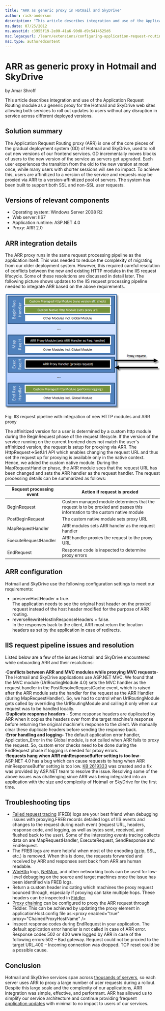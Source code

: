 ```yaml
---
title: "ARR as generic proxy in Hotmail and SkyDrive"
author: rick-anderson
description: "This article describes integration and use of the Application Request Routing module as a generic proxy for the Hotmail and SkyDrive web sites allowing both..."
ms.date: 07/25/2012
ms.assetid: c3955f19-2e00-41a6-90d8-d9c5414525d6
msc.legacyurl: /learn/extensions/configuring-application-request-routing-arr/arr-as-generic-proxy-in-hotmail-and-skydrive
msc.type: authoredcontent
---
```

# ARR as generic proxy in Hotmail and SkyDrive

by Amar Shroff

This article describes integration and use of the Application Request Routing module as a generic proxy for the Hotmail and SkyDrive web sites allowing both services to roll out updates to users without any disruption in service across different deployed versions.

## Solution summary

The Application Request Routing proxy (ARR) is one of the core pieces of the gradual deployment system (GD) of Hotmail and SkyDrive, used to roll out new versions of our frontend services. GD incrementally moves blocks of users to the new version of the service as servers get upgraded. Each user experiences the transition from the old to the new version at most once, while many users with shorter sessions will see no impact. To achieve this, users are affinitized to a version of the service and requests may be proxied via ARR to a version-affinitized pool of servers. The system has been built to support both SSL and non-SSL user requests. 

## Versions of relevant components

- Operating system: Windows Server 2008 R2
- Web server: IIS7
- Application runtime: ASP.NET 4.0
- Proxy: ARR 2.0

## ARR integration details

The ARR proxy runs in the same request processing pipeline as the application itself. This was needed to reduce the complexity of migrating from our older deployment system. However, this required careful resolution of conflicts between the new and existing HTTP modules in the IIS request lifecycle. Some of these resolutions are discussed in detail later. The following picture shows updates to the IIS request processing pipeline needed to integrate ARR based on the above requirements. 

[![](arr-as-generic-proxy-in-hotmail-and-skydrive/_static/image3.png)](arr-as-generic-proxy-in-hotmail-and-skydrive/_static/image2.png)

Fig: IIS request pipeline with integration of new HTTP modules and ARR proxy

The affinitized version for a user is determined by a custom http module during the BeginRequest phase of the request lifecycle. If the version of the service running on the current frontend does not match the user's affinitized version, the request is setup for proxying via ARR. The HttpRequest-&gt;SetUrl API which enables changing the request URL and thus set the request up for proxying is available only in the native context. Hence, we added the custom native module. During the MapRequestHandler phase, the ARR module sees that the request URL has been changed and sets the ARR handler as the request handler. The request processing details can be summarized as follows:

| **Request processing event** | **Action if request is proxied** |
| --- | --- |
| BeginRequest | Custom managed module determines that the request is to be proxied and passes this information to the custom native module |
| PostBeginRequest | The custom native module sets proxy URL |
| MapRequestHandler | ARR modules sets ARR handler as the request handler |
| ExecuteRequestHandler | ARR handler proxies the request to the proxy URL |
| EndRequest | Response code is inspected to determine proxy errors |

## ARR configuration

Hotmail and SkyDrive use the following configuration settings to meet our requirements: 

- preserveHostHeader = true.   
The application needs to see the original host header on the proxied request instead of the host header modified for the purpose of ARR routing.
- reverseRewriteHostInResponseHeaders = false.   
In the responses back to the client, ARR must return the location headers as set by the application in case of redirects.

## IIS request pipeline issues and resolution

Listed below are a few of the issues Hotmail and SkyDrive encountered while onboarding ARR and their resolutions:

 ·**Conflicts between ARR and MVC modules while proxying MVC requests**- The Hotmail and SkyDrive applications use ASP.NET MVC. We found that the MVC module (UrlRoutingModule 4.0) sets the MVC handler as the request handler in the PostResolveRequestCache event, which is raised after the ARR module sets the handler for the request as the ARR Handler (during MapRequestHandler). So, we had to control when UrlRoutingModule gets called by overriding the UrlRoutingModule and calling it only when our request was to be handled locally.  
·**Duplicate response headers** - Some response headers are duplicated by ARR when it copies the headers over from the target machine's response before returning the original machine's response to the client. We manually clear these duplicate headers before sending the response back.  
·**Error handling and logging-** The default application error handler, Application\_Error in the Global module, is not called when ARR fails to proxy the request. So, custom error checks need to be done during the EndRequest phase if logging is needed for proxy errors.  
·**Requests hang when ARR minResponseBuffer setting is too low**- ASP.NET 4.0 has a bug which can cause requests to hang when ARR minResponseBuffer setting is too low. [KB 2619333](https://support.microsoft.com/kb/2619333) was created and a fix was provided by ASP.NET team to resolve the issue.  Resolving some of the above issues was challenging since ARR was being integrated into an application with the size and complexity of Hotmail or SkyDrive for the first time.  

## Troubleshooting tips

- [Failed request tracing](../../troubleshoot/using-failed-request-tracing/using-failed-request-tracing-rules-to-troubleshoot-application-request-routing-arr.md) (FREB) logs are your best friend when debugging issues with proxying.FREB records detailed logs of IIS events and changes to the request during each event (request URL, headers, response code, and logging, as well as bytes sent, received, and flushed back to the user). Some of the interesting events tracing collects data on are MapRequestHandler, ExecuteRequest, SendResponse and EndRequest.
- The FREB logs are more helpful when most of the encoding (gzip, SSL, etc.) is removed. When this is done, the requests forwarded and received by ARR and responses sent back from ARR are human readable.
- [WinHttp](/windows/win32/winhttp/about-winhttp) logs, [NetMon](https://www.microsoft.com/download/details.aspx?id=4865), and other networking tools can be used for low-level debugging on the source and target machines once the issue has been identified via FREB logs.
- Return a custom header indicating which machines the proxy request bounced through, especially if proxying can take multiple hops. These headers can be inspected in [Fiddler](http://www.fiddler2.com/).
- [Proxy chaining](https://blogs.iis.net/wonyoo/archive/2011/03/30/application-request-routing-and-proxy-chain.aspx) can be configured to proxy the ARR request through Fiddler. This can be achieved by updating the proxy element in applicationHost.config file as:&lt;proxy enabled="true" proxy="ChainedProxyHostName" /&gt;
- Inspect response codes during EndRequest in your application. The default application error handler is not called in case of ARR error. Response codes 502 or 400 were logged by ARR in case of the following errors:502 – Bad gateway. Request could not be proxied to the target URL.400 – Incoming connection was dropped. TCP reset could be a possible cause.

## Conclusion

Hotmail and SkyDrive services span across [thousands of servers](http://windowsteamblog.com/windows_live/b/windowslive/archive/2010/04/07/hotmail-tips-the-scales.aspx), so each server uses ARR to proxy a large number of user requests during a rollout. Despite this large scale and the complexity of our applications, ARR integration was simple, effective, and performant. ARR has allowed us to simplify our service architecture and continue providing frequent [application updates](http://windowsteamblog.com/windows_live/b/windowslive/) with minimal to no impact to users of our services.
